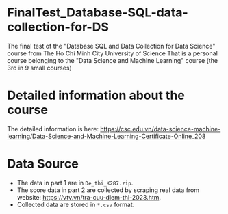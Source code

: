 # FinalTest_Database-SQL-data-collection-for-DS
The final test of the "Database SQL and Data Collection for Data Science" course from The Ho Chi Minh City University of Science
That is a personal course belonging to the "Data Science and Machine Learning" course (the 3rd in 9 small courses)

# Detailed information about the course
The detailed information is here: https://csc.edu.vn/data-science-machine-learning/Data-Science-and-Machine-Learning-Certificate-Online_208

# Data Source
* The data in part 1 are in `De_thi_K287.zip`. 
* The score data in part 2 are collected by scraping real data from website: https://vtv.vn/tra-cuu-diem-thi-2023.htm.
* Collected data are stored in `*.csv` format.
